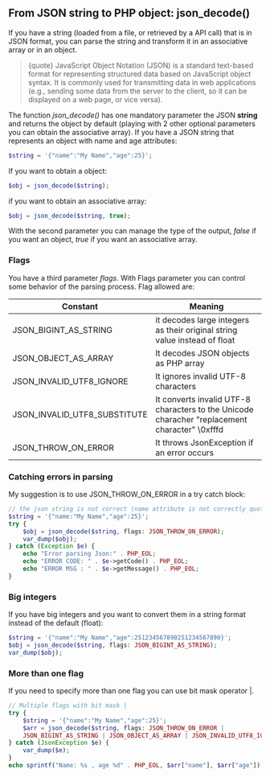 ## From JSON string to PHP object: json_decode()
If you have a string (loaded from a file, or retrieved by a API call) that is in JSON format, you can parse the string and transform it in an associative array or in an object.

>{quote} JavaScript Object Notation (JSON) is a standard text-based format for representing structured data based on JavaScript object syntax. It is commonly used for transmitting data in web applications (e.g., sending some data from the server to the client, so it can be displayed on a web page, or vice versa).

The function *json_decode()* has one mandatory parameter the JSON **string** and returns the object by default (playing with 2 other optional parameters you can obtain the associative array).
If you have a JSON string that represents an object with name and age attributes:
```php
$string = '{"name":"My Name","age":25}';
```
If you want to obtain a object:
```php
$obj = json_decode($string);
```
if you want to obtain an associative array:
```php
$obj = json_decode($string, true);
```
With the second parameter you can manage the type of the output, *false* if you want an object, *true* if you want an associative array.
### Flags
You have a third parameter *flags*.
With Flags parameter you can control some behavior of the parsing process.
Flag allowed are:

| Constant                     | Meaning                                                      |
| ---------------------------- | ------------------------------------------------------------ |
| JSON_BIGINT_AS_STRING        | it decodes large integers as their original string value instead of float |
| JSON_OBJECT_AS_ARRAY         | It decodes JSON objects as PHP array                         |
| JSON_INVALID_UTF8_IGNORE     | It ignores invalid UTF-8 characters                          |
| JSON_INVALID_UTF8_SUBSTITUTE | It converts invalid UTF-8 characters to the Unicode characher "replacement character" \0xfffd |
| JSON_THROW_ON_ERROR          | It throws JsonException if an error occurs                   |

### Catching errors in parsing

My suggestion is to use JSON_THROW_ON_ERROR in a try catch block:

```php
// the json string is not correct (name attribute is not correctly quoted)
$string = '{"name:"My Name","age":25}';
try {
    $obj = json_decode($string, flags: JSON_THROW_ON_ERROR);
    var_dump($obj);
} catch (Exception $e) {
    echo "Error parsing Json:" . PHP_EOL;
    echo "ERROR CODE: " . $e->getCode() . PHP_EOL;
    echo "ERROR MSG : " . $e->getMessage() . PHP_EOL;
}

```

### Big integers

If you have big integers and you want to convert them in a string format instead of the default (float):

```php
$string = '{"name":"My Name","age":251234567890251234567890}';
$obj = json_decode($string, flags: JSON_BIGINT_AS_STRING);
var_dump($obj);
```

### More than one flag

If you need to specify more than one flag you can use bit mask operator |.

```php
// Multiple flags with bit mask |
try {
    $string = '{"name":"My Name","age":25}';
    $arr = json_decode($string, flags: JSON_THROW_ON_ERROR |
    JSON_BIGINT_AS_STRING | JSON_OBJECT_AS_ARRAY | JSON_INVALID_UTF8_IGNORE);
} catch (JsonException $e) {
    var_dump($e);
}
echo sprintf("Name: %s , age %d" . PHP_EOL, $arr["name"], $arr["age"]);
```
